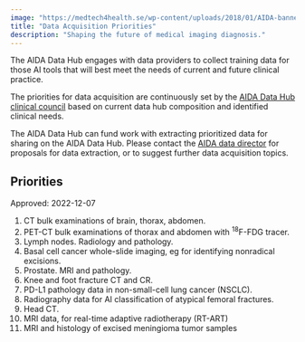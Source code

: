 ```yaml
---
image: "https://medtech4health.se/wp-content/uploads/2018/01/AIDA-banner-smal.jpg"
title: "Data Acquisition Priorities"
description: "Shaping the future of medical imaging diagnosis."
---
```


The AIDA Data Hub engages with data providers to collect training data for those
AI tools that will best meet the needs of current and future clinical practice.

The priorities for data acquisition are continuously set by the
[AIDA Data Hub clinical council](https://medtech4health.se/aida/organisation/)
based on current data hub composition and identified clinical needs.

The AIDA Data Hub can fund work with extracting prioritized data for sharing on
the AIDA Data Hub. Please contact the
[AIDA data director](mailto:aida-data-director@medtech4health.se)
for proposals for data extraction, or to suggest further data
acquisition topics.

## Priorities

Approved: 2022-12-07

1. CT bulk examinations of brain, thorax, abdomen.
2. PET-CT bulk examinations of thorax and abdomen with <sup>18</sup>F-FDG tracer.
3. Lymph nodes. Radiology and pathology.
4. Basal cell cancer whole-slide imaging, eg for identifying nonradical excisions.
5. Prostate. MRI and pathology.
6. Knee and foot fracture CT and CR.
7. PD-L1 pathology data in non-small-cell lung cancer (NSCLC).
8. Radiography data for AI classification of atypical femoral fractures.
9. Head CT.
10. MRI data, for real-time adaptive radiotherapy (RT-ART)
11. MRI and histology of excised meningioma tumor samples

